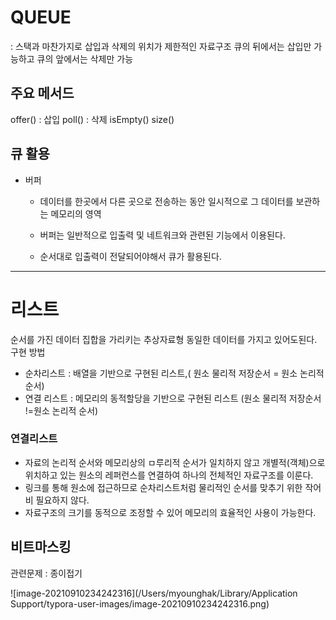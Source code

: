 # QUEUE

: 스택과 마찬가지로 삽입과 삭제의 위치가 제한적인 자료구조 
큐의 뒤에서는 삽입만 가능하고 큐의 앞에서는 삭제만 가능  

 ## 주요 메서드

offer() : 삽입
poll() : 삭제
isEmpty() 
size()

## 큐 활용

- 버퍼 

  - 데이터를 한곳에서 다른 곳으로 전송하는 동안 일시적으로 그 데이터를 보관하는 메모리의 영역

  - 버퍼는 일반적으로 입출력 및 네트워크와 관련된 기능에서 이용된다. 

  - 순서대로 입출력이 전달되어야해서 큐가 활용된다. 

    

-----------

# 리스트

순서를 가진 데이터 집합을 가리키는 추상자료형
동일한 데이터를 가지고 있어도된다. 
구현 방법

- 순차리스트 : 배열을 기반으로 구현된 리스트,( 원소 물리적 저장순서 = 원소 논리적 순서)
- 연결 리스트 : 메모리의 동적할당을 기반으로 구현된 리스트 (원소 물리적 저장순서 !=원소 논리적 순서)

### 연결리스트

- 자료의 논리적 순서와 메모리상의 ㅁ루리적 순서가 일치하지 않고 개별적(객체)으로 위치하고 있는 원소의 레퍼런스를 연결하여 하나의 전체적인 자료구조를 이룬다. 
- 링크를 통해 원소에 접근하므로 순차리스트처럼 물리적인 순서를 맞추기 위한 작어비 필요하지 않다. 
- 자료구조의 크기를 동적으로 조정할 수 있어 메모리의 효율적인 사용이 가능한다. 





## 비트마스킹

관련문제 : 종이접기

![image-20210910234242316](/Users/myounghak/Library/Application Support/typora-user-images/image-20210910234242316.png)